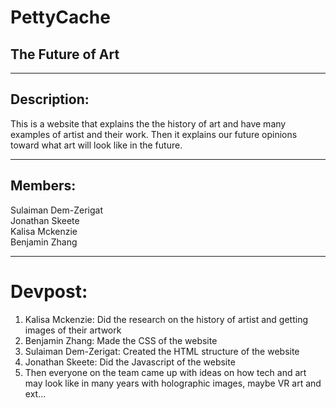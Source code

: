 # PettyCache

## The Future of Art

---

## Description:

This is a website that explains the the history of art and have many examples of artist and their work. Then it explains our future opinions toward what art will look like in the future.

---

## Members:

Sulaiman Dem-Zerigat  
Jonathan Skeete  
Kalisa Mckenzie  
Benjamin Zhang

---

# Devpost:

1. Kalisa Mckenzie: Did the research on the history of artist and getting images of their artwork
2. Benjamin Zhang: Made the CSS of the website
3. Sulaiman Dem-Zerigat: Created the HTML structure of the website
4. Jonathan Skeete: Did the Javascript of the website
5. Then everyone on the team came up with ideas on how tech and art may look like in many years with holographic images, maybe VR art and ext...
